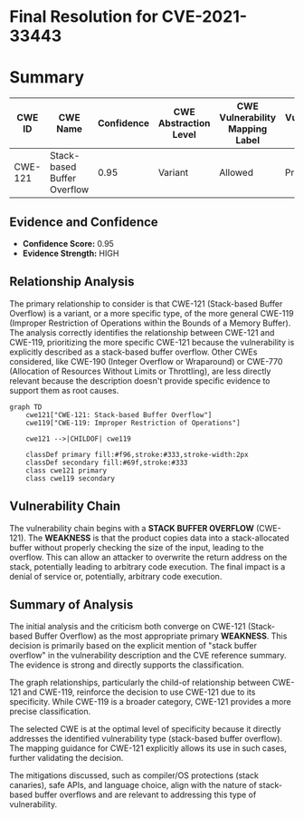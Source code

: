 # Final Resolution for CVE-2021-33443

# Summary
| CWE ID | CWE Name | Confidence | CWE Abstraction Level | CWE Vulnerability Mapping Label | CWE-Vulnerability Mapping Notes |
|---|---|---|---|---|---|
| CWE-121 | Stack-based Buffer Overflow | 0.95 | Variant | Allowed | Primary CWE |

## Evidence and Confidence

*   **Confidence Score:** 0.95
*   **Evidence Strength:** HIGH

## Relationship Analysis
The primary relationship to consider is that CWE-121 (Stack-based Buffer Overflow) is a variant, or a more specific type, of the more general CWE-119 (Improper Restriction of Operations within the Bounds of a Memory Buffer). The analysis correctly identifies the relationship between CWE-121 and CWE-119, prioritizing the more specific CWE-121 because the vulnerability is explicitly described as a stack-based buffer overflow. Other CWEs considered, like CWE-190 (Integer Overflow or Wraparound) or CWE-770 (Allocation of Resources Without Limits or Throttling), are less directly relevant because the description doesn't provide specific evidence to support them as root causes.

```mermaid
graph TD
    cwe121["CWE-121: Stack-based Buffer Overflow"]
    cwe119["CWE-119: Improper Restriction of Operations"]
    
    cwe121 -->|CHILDOF| cwe119
    
    classDef primary fill:#f96,stroke:#333,stroke-width:2px
    classDef secondary fill:#69f,stroke:#333
    class cwe121 primary
    class cwe119 secondary
```

## Vulnerability Chain
The vulnerability chain begins with a **STACK BUFFER OVERFLOW** (CWE-121). The **WEAKNESS** is that the product copies data into a stack-allocated buffer without properly checking the size of the input, leading to the overflow. This can allow an attacker to overwrite the return address on the stack, potentially leading to arbitrary code execution. The final impact is a denial of service or, potentially, arbitrary code execution.

## Summary of Analysis
The initial analysis and the criticism both converge on CWE-121 (Stack-based Buffer Overflow) as the most appropriate primary **WEAKNESS**. This decision is primarily based on the explicit mention of "stack buffer overflow" in the vulnerability description and the CVE reference summary. The evidence is strong and directly supports the classification.

The graph relationships, particularly the child-of relationship between CWE-121 and CWE-119, reinforce the decision to use CWE-121 due to its specificity. While CWE-119 is a broader category, CWE-121 provides a more precise classification.

The selected CWE is at the optimal level of specificity because it directly addresses the identified vulnerability type (stack-based buffer overflow). The mapping guidance for CWE-121 explicitly allows its use in such cases, further validating the decision.

The mitigations discussed, such as compiler/OS protections (stack canaries), safe APIs, and language choice, align with the nature of stack-based buffer overflows and are relevant to addressing this type of vulnerability.